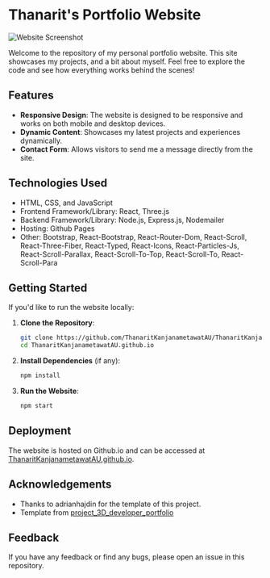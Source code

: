 # Thanarit's Portfolio Website

![Website Screenshot]()

Welcome to the repository of my personal portfolio website. This site showcases my projects, and a bit about myself. Feel free to explore the code and see how everything works behind the scenes!

## Features

- **Responsive Design**: The website is designed to be responsive and works on both mobile and desktop devices.
- **Dynamic Content**: Showcases my latest projects and experiences dynamically.
- **Contact Form**: Allows visitors to send me a message directly from the site.


## Technologies Used

- HTML, CSS, and JavaScript
- Frontend Framework/Library: React, Three.js
- Backend Framework/Library: Node.js, Express.js, Nodemailer
- Hosting: Github Pages
- Other: Bootstrap, React-Bootstrap, React-Router-Dom, React-Scroll, React-Three-Fiber, React-Typed, React-Icons, React-Particles-Js, React-Scroll-Parallax, React-Scroll-To-Top, React-Scroll-To, React-Scroll-Para

## Getting Started

If you'd like to run the website locally:

1. **Clone the Repository**:
    ```bash
    git clone https://github.com/ThanaritKanjanametawatAU/ThanaritKanjanametawatAU.github.io 
    cd ThanaritKanjanametawatAU.github.io
    ```

2. **Install Dependencies** (if any):
    ```bash
    npm install
    ```

3. **Run the Website**:
    ```bash
    npm start
    ```

## Deployment

The website is hosted on Github.io and can be accessed at <a href="https://ThanaritKanjanametawatAU.github.io" target="_blank">ThanaritKanjanametawatAU.github.io</a>.

## Acknowledgements

- Thanks to adrianhajdin for the template of this project.
- Template from [project_3D_developer_portfolio](https://github.com/adrianhajdin/project_3D_developer_portfolio)

## Feedback

If you have any feedback or find any bugs, please open an issue in this repository.

